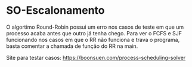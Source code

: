 # SO-Escalonamento

O algortimo Round-Robin possui um erro nos casos de teste em que um processo acaba antes que outro já tenha chego. Para ver o FCFS e SJF funcionando nos casos em que o RR não funciona e trava o programa, basta comentar a chamada de função do RR na main.

Site para testar casos: https://boonsuen.com/process-scheduling-solver
